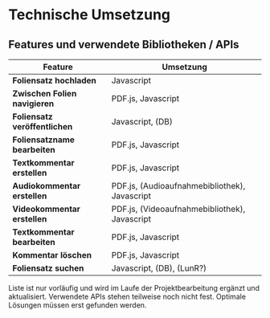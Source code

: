 # Technische Umsetzung

## Features und verwendete Bibliotheken / APIs

| Feature | Umsetzung |
|---------|-----------|
| **Foliensatz hochladen** | Javascript |
| **Zwischen Folien navigieren** | PDF.js, Javascript |
| **Foliensatz veröffentlichen** | Javascript, (DB) |
| **Foliensatzname bearbeiten** | PDF.js, Javascript |
| **Textkommentar erstellen** | PDF.js, Javascript |
| **Audiokommentar erstellen** | PDF.js, (Audioaufnahmebibliothek), Javascript |
| **Videokommentar erstellen** | PDF.js, (Videoaufnahmebibliothek), Javascript |
| **Textkommentar bearbeiten** | PDF.js, Javascript |
| **Kommentar löschen** | PDF.js, Javascript |
| **Foliensatz suchen** | Javascript, (DB), (LunR?) |

Liste ist nur vorläufig und wird im Laufe der Projektbearbeitung ergänzt und aktualisiert.
Verwendete APIs stehen teilweise noch nicht fest. Optimale Lösungen müssen erst gefunden werden.
